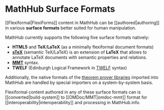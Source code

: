 # MathHub Surface Formats

[[Flexiformal|FlexiForms]] content in MathHub can be
[[authored|authoring]] in various **surface formats** better
suited for human manipulation.

MathHub currently supports the following five surface formats natively:

  - **HTML5** and **TeX**/**LaTeX** (as a minimally flexiformal document
    formats)
  - **[sTeX](http://github.com/KWARC/sTeX)** (semantic TeX/LaTeX) is an
    extension of **LaTeX** that allows to annotate LaTeX documents with
    semantic properties and relations.
  - **[MMT](http://uniformal.github.io)** syntax.
  - **TWELF** (Edinburgh Logical Framework in [TWELF](http://twelf.org)
    syntax)

Additionally, the native formats of the [theorem prover
libraries](/libraries) imported into MathHub are handled by special
importers on a system-by-system basis.

Flexiformal content authored in any of these surface formats can is
[[converted|build-system]] to [[OMDoc/MMT|omdoc-mmt]] format for
[[interoperability|interoperability]] and processing in MathHub.info.
